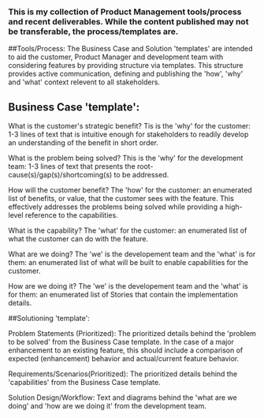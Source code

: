 ### This is my collection of Product Management tools/process and recent deliverables. While the content published may not be transferable, the process/templates are.

##Tools/Process: The Business Case and Solution 'templates' are intended to aid the customer, Product Manager and development team with considering features by providing structure via templates. This structure provides active communication, defining and publishing the 'how', 'why' and 'what' context relevent to all stakeholders.

## Business Case 'template':
What is the customer's strategic benefit?
Tis is the 'why' for the customer: 1-3 lines of text that is intuitive enough for stakeholders to readily develop an understanding of the benefit in short order.

What is the problem being solved?
This is the 'why' for the development team:  1-3 lines of text that presents the root-cause(s)/gap(s)/shortcoming(s) to be addressed.

How will the customer benefit?
The 'how' for the customer: an enumerated list of benefits, or value, that the customer sees with the feature. This effectively addresses the problems being solved while providing a high-level reference to the capabilities.

What is the capability?
The 'what' for the customer: an enumerated list of what the customer can do with the feature.

What are we doing?
The 'we' is the developement team and the 'what' is for them: an enumerated list of what will be built to enable capabilities for the customer.

How are we doing it?
The 'we' is the developement team and the 'what' is for them: an enumerated list of Stories that contain the implementation details.


##Solutioning 'template':

Problem Statements (Prioritized):
The prioritized details behind the 'problem to be solved' from the Business Case template. In the case of a major enhancement to an existing feature, this should include a comparison of expected (enhancement) behavior and actual/current feature behavior.

Requirements/Scenarios(Prioritized):
The prioritized details behind the 'capabilities' from the Business Case template.

Solution Design/Workflow:
Text and diagrams behind the 'what are we doing' and 'how are we doing it' from the development team.






